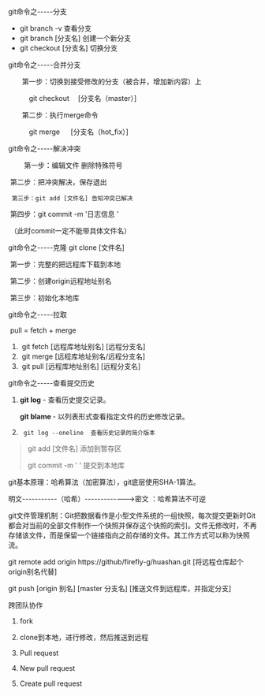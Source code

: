 git命令之-----分支

- git branch -v                      查看分支
- git branch  [分支名]          创建一个新分支
- git checkout [分支名]        切换分支

git命令之-----合并分支

　　第一步：切换到接受修改的分支（被合并，增加新内容）上

　　　git  checkout　 [分支名（master）] 

　　第二步：执行merge命令

　　　git  merge 　 [分支名（hot_fix）] 



git命令之-----解决冲突

　　 第一步：编辑文件  删除特殊符号 

​         第二步：把冲突解决，保存退出

   	 第三步：git add [文件名] 告知冲突已解决

​		第四步：git commit  -m  '日志信息 '

​		（此时commit一定不能带具体文件名） 



git命令之-----克隆  git clone [文件名]

​		第一步：完整的把远程库下载到本地

​		第二步：创建origin远程地址别名

​		第三步：初始化本地库



   git命令之-----拉取

​       pull = fetch + merge

1. ​    git  fetch [远程库地址别名] [远程分支名]
2. ​    git merge [远程库地址别名/远程分支名]
3. ​    git pull     [远程库地址别名] [远程分支名]



git命令之-----查看提交历史

1. **git log** - 查看历史提交记录。

   **git blame <file>** - 以列表形式查看指定文件的历史修改记录。

2. ```
    git log --oneline  查看历史记录的简介版本
   ```







> git add [文件名]                    添加到暂存区
>
> git commit  -m  ' '                 提交到本地库



git基本原理：哈希算法（加密算法），git底层使用SHA-1算法。

明文-----------（哈希）------------->密文    ：哈希算法不可逆

git文件管理机制：Git把数据看作是小型文件系统的一组快照，每次提交更新时Git都会对当前的全部文件制作一个快照并保存这个快照的索引。文件无修改时，不再存储该文件，而是保留一个链接指向之前存储的文件。其工作方式可以称为快照流。





git remote add origin https://github/firefly-g/huashan.git       [将远程仓库起个origin别名代替]

git push [origin 别名]  [master 分支名]       [推送文件到远程库，并指定分支]



跨团队协作

1. fork

2. clone到本地，进行修改，然后推送到远程
3. Pull request
4. New pull request
5. Create pull request

